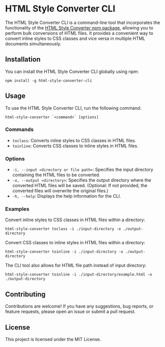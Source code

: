 # HTML Style Converter CLI

The HTML Style Converter CLI is a command-line tool that incorporates the functionality of the [HTML Style Converter npm package](https://www.npmjs.com/package/html-style-converter), allowing you to perform bulk conversions of HTML files. It provides a convenient way to convert inline styles to CSS classes and vice versa in multiple HTML documents simultaneously.

## Installation

You can install the HTML Style Converter CLI globally using npm:

```shell
npm install -g html-style-converter-cli
```

## Usage

To use the HTML Style Converter CLI, run the following command:

```shell
html-style-converter `<command>` [options]
```

### Commands

- `toclass`: Converts inline styles to CSS classes in HTML files.
- `toinline`: Converts CSS classes to inline styles in HTML files.

### Options

- `-i, --input <directory or file path>`: Specifies the input directory containing the HTML files to be converted.
- `-o, --output <directory>`: Specifies the output directory where the converted HTML files will be saved. (Optional: If not provided, the converted files will overwrite the original files.)
- `-h, --help`: Displays the help information for the CLI.

### Examples

Convert inline styles to CSS classes in HTML files within a directory:

```shell
html-style-converter toclass -i ./input-directory -o ./output-directory
```

Convert CSS classes to inline styles in HTML files within a directory:

```shell
html-style-converter toinline -i ./input-directory -o ./output-directory
```

The CLI tool also allows for HTML file path instead of input directory:

```shell
html-style-converter toinline -i ./input-directory/example.html -o ./output-directory
```

## Contributing

Contributions are welcome! If you have any suggestions, bug reports, or feature requests, please open an issue or submit a pull request.

## License

This project is licensed under the MIT License.